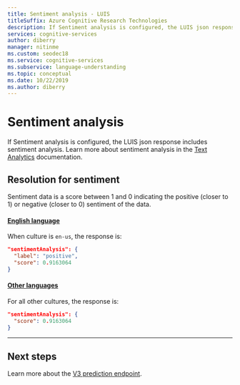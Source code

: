 ```yaml
---
title: Sentiment analysis - LUIS
titleSuffix: Azure Cognitive Research Technologies
description: If Sentiment analysis is configured, the LUIS json response includes sentiment analysis. 
services: cognitive-services
author: diberry
manager: nitinme
ms.custom: seodec18
ms.service: cognitive-services
ms.subservice: language-understanding
ms.topic: conceptual
ms.date: 10/22/2019
ms.author: diberry
---
```

# Sentiment analysis
If Sentiment analysis is configured, the LUIS json response includes sentiment analysis. Learn more about sentiment analysis in the [Text Analytics](https://docs.microsoft.com/azure/cognitive-services/text-analytics/) documentation.


## Resolution for sentiment

Sentiment data is a score between 1 and 0 indicating the positive (closer to 1) or negative (closer to 0) sentiment of the data.

#### [English language](#tab/english)

When culture is `en-us`, the response is:

```JSON
"sentimentAnalysis": {
  "label": "positive",
  "score": 0.9163064
}
```

#### [Other languages](#tab/other-languages)

For all other cultures, the response is:

```JSON
"sentimentAnalysis": {
  "score": 0.9163064
}
```
* * * 

## Next steps

Learn more about the [V3 prediction endpoint](luis-migration-api-v3.md).

